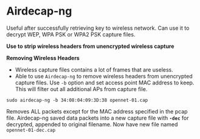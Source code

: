 # Airdecap-ng

Useful after successfully retrieving key to wireless network. Can use it to decrypt WEP, WPA PSK or WPA2 PSK capture files. 

**Use to strip wireless headers from unencrypted wireless capture**

**Removing Wireless Headers**

- Wireless capture files contains a lot of frames that are useless.
- Able to use `Airdecap-ng` to remove wireless headers from unencrypted capture files. Use `-b` option and set access point MAC address to keep. This will filter out all additional APs from capture file.

`sudo airdecap-ng -b 34:08:04:09:3D:38 opennet-01.cap`

Removes ALL packets except for the MAC address specified in the pcap file. Airdecap-ng saved data packets into a new capture file with **`-dec`** for decrypted, appended to original filename. Now have new file named `opennet-01-dec.cap`